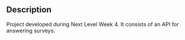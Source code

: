 ## Description

Project developed during Next Level Week 4. It consists of an API for answering surveys.
